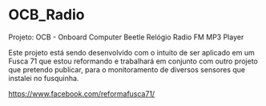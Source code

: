 # OCB_Radio
Projeto: OCB - Onboard Computer Beetle
  Relógio
  Radio FM
  MP3 Player

Este projeto está sendo desenvolvido com o intuito de ser aplicado em um Fusca 71 que estou reformando e trabalhará em conjunto com 
outro projeto que pretendo publicar, para o monitoramento de diversos sensores que instalei no fusquinha.

https://www.facebook.com/reformafusca71/
